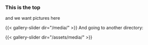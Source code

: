 ### This is the top
and we want pictures here

{{< gallery-slider dir="/media/" >}}
And going to another directory:


{{< gallery-slider dir="/assets/media/" >}}

